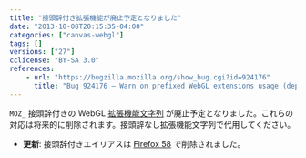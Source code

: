```yaml
---
title: "接頭辞付き拡張機能が廃止予定となりました"
date: "2013-10-08T20:15:35-04:00"
categories: ["canvas-webgl"]
tags: []
versions: ["27"]
cclicense: "BY-SA 3.0"
references:
    - url: "https://bugzilla.mozilla.org/show_bug.cgi?id=924176"
      title: "Bug 924176 – Warn on prefixed WebGL extensions usage (deprecated)"
---
```

`MOZ_` 接頭辞付きの WebGL [拡張機能文字列](https://developer.mozilla.org/docs/Web/WebGL/Using_Extensions) が廃止予定となりました。これらの対応は将来的に削除されます。接頭辞なし拡張機能文字列で代用してください。

* **更新**: 接頭辞付きエイリアスは [Firefox 58](https://www.fxsitecompat.com/ja/docs/2017/prefixed-webgl-extensions-are-no-longer-supported/) で削除されました。
